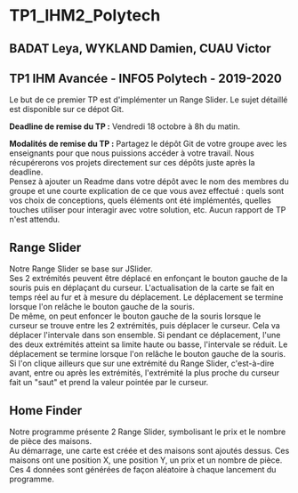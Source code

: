 # TP1_IHM2_Polytech
## BADAT Leya, WYKLAND Damien, CUAU Victor
## TP1 IHM Avancée - INFO5 Polytech - 2019-2020

Le but de ce premier TP est d'implémenter un Range Slider. Le sujet détaillé est disponible sur ce dépot Git. 

**Deadline de remise du TP :** Vendredi 18 octobre à 8h du matin. 

**Modalités de remise du TP :** Partagez le dépôt Git de votre groupe avec les enseignants pour que nous puissions accéder à votre travail. Nous récupérerons vos projets directement sur ces dépôts juste après la deadline.  
Pensez à ajouter un Readme dans votre dépôt avec le nom des membres du groupe et une courte explication de ce que vous avez effectué : quels sont vos choix de conceptions, quels éléments ont été implémentés, quelles touches utiliser pour interagir avec votre solution, etc. Aucun rapport de TP n'est attendu.

## Range Slider
Notre Range Slider se base sur JSlider.  
Ses 2 extrémités peuvent être déplacé en enfonçant le bouton gauche de la souris puis en déplaçant du curseur. L'actualisation de la carte se fait en temps réel au fur et à mesure du déplacement. Le déplacement se termine lorsque l'on relâche le bouton gauche de la souris.  
De même, on peut enfoncer le bouton gauche de la souris lorsque le curseur se trouve entre les 2 extrémités, puis déplacer le curseur. Cela va déplacer l'intervale dans son ensemble. Si pendant ce déplacement, l'une des deux extrémités atteint sa limite haute ou basse, l'intervale se réduit. Le déplacement se termine lorsque l'on relâche le bouton gauche de la souris.  
Si l'on clique ailleurs que sur une extrémité du Range Slider, c'est-à-dire avant, entre ou après les extrémités, l'extrémité la plus proche du curseur fait un "saut" et prend la valeur pointée par le curseur.

## Home Finder
Notre programme présente 2 Range Slider, symbolisant le prix et le nombre de pièce des maisons.  
Au démarrage, une carte est créée et des maisons sont ajoutés dessus. Ces maisons ont une position X, une position Y, un prix et un nombre de pièce. Ces 4 données sont générées de façon aléatoire à chaque lancement du programme.
